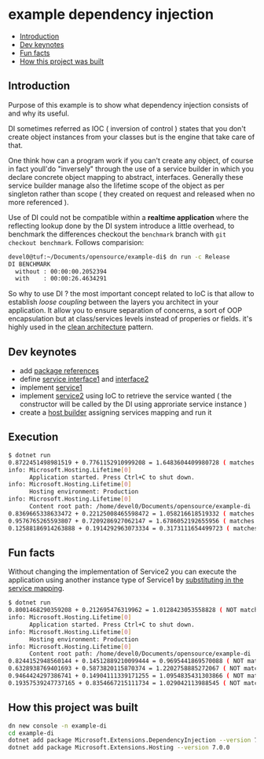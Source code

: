 # example dependency injection

<!-- TOC -->
* [Introduction](#introduction)
* [Dev keynotes](#dev-keynotes)
* [Fun facts](#fun-facts)
* [How this project was built](#how-this-project-was-built)
<!-- TOCEND -->

## Introduction

Purpose of this example is to show what dependency injection consists of and why its useful.

DI sometimes referred as IOC ( inversion of control ) states that you don't create object instances from your classes but is the engine that take care of that.

One think how can a program work if you can't create any object, of course in fact youll'do "inversely" through the use of a service builder in which you declare concrete object mapping to abstract, interfaces. Generally these service builder manage also the lifetime scope of the object as per singleton rather than scope ( they created on request and released when no more referenced ).

Use of DI could not be compatible within a **realtime application** where the reflecting lookup done by the DI system introduce a little overhead, to benchmark the differences checkout the `benchmark` branch with `git checkout benchmark`. Follows comparision:

```sh
devel0@tuf:~/Documents/opensource/example-di$ dn run -c Release
DI BENCHMARK
  without : 00:00:00.2052394
  with    : 00:00:26.4634291
```

So why to use DI ? the most important concept related to IoC is that allow to establish *loose coupling* between the layers you architect in your application. It allow you to ensure separation of concerns, a sort of OOP encapsulation but at class/services levels instead of properies or fields. it's highly used in the [clean architecture][1] pattern.

[1]: https://blog.cleancoder.com/uncle-bob/2012/08/13/the-clean-architecture.html

## Dev keynotes

- add [package references][2]
- define [service interface1][3] and [interface2][4]
- implement [service1][5]
- implement [service2][6] using IoC to retrieve the service wanted ( the constructor will be called by the DI using approriate service instance )
- create a [host builder][7] assigning services mapping and run it

[2]: https://github.com/devel0/example-dependency-injection/blob/02038d482563e8944ee163a78007c99c20536e3a/example-di.csproj#L12-L13
[3]: https://github.com/devel0/example-dependency-injection/blob/02038d482563e8944ee163a78007c99c20536e3a/Service1/IService1.cs#L3
[4]: https://github.com/devel0/example-dependency-injection/blob/02038d482563e8944ee163a78007c99c20536e3a/Service2/IService2.cs#L3
[5]: https://github.com/devel0/example-dependency-injection/blob/02038d482563e8944ee163a78007c99c20536e3a/Service1/Service1.cs#L6
[6]: https://github.com/devel0/example-dependency-injection/blob/02038d482563e8944ee163a78007c99c20536e3a/Service2/Service2.cs#L6-L8
[7]: https://github.com/devel0/example-dependency-injection/blob/02038d482563e8944ee163a78007c99c20536e3a/Program.cs#L5-L16

## Execution

```sh
$ dotnet run
0.8722451498981519 + 0.7761152910999208 = 1.6483604409980728 ( matches )
info: Microsoft.Hosting.Lifetime[0]
      Application started. Press Ctrl+C to shut down.
info: Microsoft.Hosting.Lifetime[0]
      Hosting environment: Production
info: Microsoft.Hosting.Lifetime[0]
      Content root path: /home/devel0/Documents/opensource/example-di
0.8369665338633472 + 0.22125008465598472 = 1.058216618519332 ( matches )
0.9576765265593807 + 0.7209286927062147 = 1.6786052192655956 ( matches )
0.12588186914263888 + 0.1914292963073334 = 0.3173111654499723 ( matches )
```

## Fun facts

Without changing the implementation of Service2 you can execute the application using another instance type of Service1 by [substituting in the service mapping][8].

[8]: https://github.com/devel0/example-dependency-injection/blob/02038d482563e8944ee163a78007c99c20536e3a/Program.cs#L10

```sh
$ dotnet run
0.8001468290359208 + 0.212695476319962 = 1.0128423053558828 ( NOT matches )
info: Microsoft.Hosting.Lifetime[0]
      Application started. Press Ctrl+C to shut down.
info: Microsoft.Hosting.Lifetime[0]
      Hosting environment: Production
info: Microsoft.Hosting.Lifetime[0]
      Content root path: /home/devel0/Documents/opensource/example-di
0.8244152948560144 + 0.14512889210099444 = 0.9695441869570088 ( NOT matches )
0.6328938769401693 + 0.5873820115870374 = 1.2202758885272067 ( NOT matches )
0.9464424297386741 + 0.14904111339171255 = 1.0954835431303866 ( NOT matches )
0.19357539247737165 + 0.8354667215111734 = 1.029042113988545 ( NOT matches )
```

## How this project was built

```sh
dn new console -n example-di
cd example-di
dotnet add package Microsoft.Extensions.DependencyInjection --version 7.0.0
dotnet add package Microsoft.Extensions.Hosting --version 7.0.0
```
